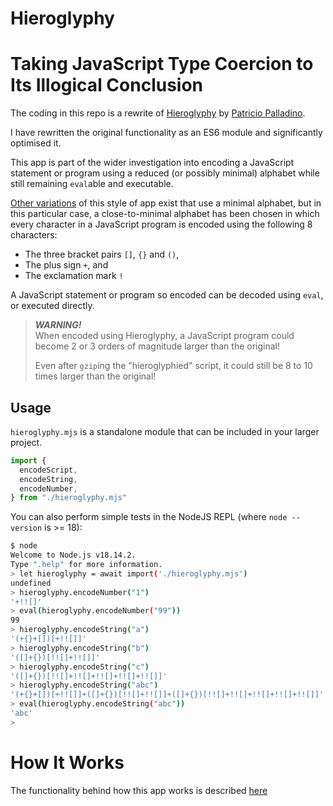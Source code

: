 # Hieroglyphy
# Taking JavaScript Type Coercion to Its Illogical Conclusion

The coding in this repo is a rewrite of [Hieroglyphy](https://github.com/alcuadrado/hieroglyphy) by [Patricio Palladino](https://github.com/alcuadrado/).

I have rewritten the original functionality as an ES6 module and significantly optimised it.

This app is part of the wider investigation into encoding a JavaScript statement or program using a reduced (or possibly minimal) alphabet while still remaining `eval`able and executable.

[Other variations](https://github.com/aemkei/jsfuck) of this style of app exist that use a minimal alphabet, but in this particular case, a close-to-minimal alphabet has been chosen in which every character in a JavaScript program is encoded using the following 8 characters:

* The three bracket pairs `[]`, `{}` and `()`,
* The plus sign `+`, and
* The exclamation mark `!`

A JavaScript statement or program so encoded can be decoded using `eval`, or executed directly.

> ***WARNING!***<br>
> When encoded using Hieroglyphy, a JavaScript program could become 2 or 3 orders of magnitude larger than the original!
>
> Even after `gzip`ing the "hieroglyphied" script, it could still be 8 to 10 times larger than the original!

## Usage

`hieroglyphy.mjs` is a standalone module that can be included in your larger project.

```javascript
import {
  encodeScript,
  encodeString,
  encodeNumber,
} from "./hieroglyphy.mjs"
```

You can also perform simple tests in the NodeJS REPL (where `node --version` is >= 18):

```bash
$ node
Welcome to Node.js v18.14.2.
Type ".help" for more information.
> let hieroglyphy = await import('./hieroglyphy.mjs')
undefined
> hieroglyphy.encodeNumber("1")
'+!![]'
> eval(hieroglyphy.encodeNumber("99"))
99
> hieroglyphy.encodeString("a")
'(+{}+[])[+!![]]'
> hieroglyphy.encodeString("b")
'([]+{})[!![]+!![]]'
> hieroglyphy.encodeString("c")
'([]+{})[!![]+!![]+!![]+!![]+!![]]'
> hieroglyphy.encodeString("abc")
'(+{}+[])[+!![]]+([]+{})[!![]+!![]]+([]+{})[!![]+!![]+!![]+!![]+!![]]'
> eval(hieroglyphy.encodeString("abc"))
'abc'
>
```

# How It Works

The functionality behind how this app works is described [here](./docs/README.md)

